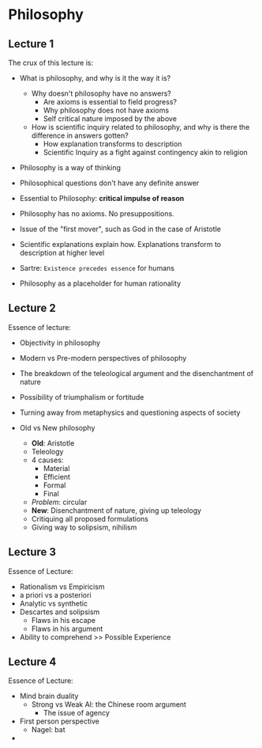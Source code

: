 # Philosophy

## Lecture 1

The crux of this lecture is: 

- What is philosophy, and why is it the way it is?

  - Why doesn't philosophy have no answers?
    - Are axioms is essential to field progress?
    - Why philosophy does not have axioms
    - Self critical nature imposed by the above
  - How is scientific inquiry related to philosophy, and why is there the difference in answers gotten?
    - How explanation transforms to description
    - Scientific Inquiry as a fight against contingency akin to religion

  

- Philosophy is a way of thinking
- Philosophical questions don't have any definite answer
- Essential to Philosophy: **critical impulse of reason**



- Philosophy has no axioms. No presuppositions.
- Issue of the "first mover", such as God in the case of Aristotle
- Scientific explanations explain how. Explanations transform to description at higher level



- Sartre: `Existence precedes essence` for humans



- Philosophy as a placeholder for human rationality



## Lecture 2

Essence of lecture:

- Objectivity in philosophy
- Modern vs Pre-modern perspectives of philosophy
- The breakdown of the teleological argument and the disenchantment of nature
- Possibility of triumphalism or fortitude 



- Turning away from metaphysics and questioning aspects of society



- Old vs New philosophy
  - **Old**: Aristotle
  - Teleology
  - 4 causes:
    - Material
    - Efficient
    - Formal
    - Final
  - *Problem*: circular
  - **New**: Disenchantment of nature, giving up teleology
  - Critiquing all proposed formulations
  - Giving way to solipsism, nihilism

## Lecture 3

Essence of Lecture:

- Rationalism vs Empiricism
- a priori vs a posteriori
- Analytic vs synthetic
- Descartes and solipsism
  - Flaws in his escape
  - Flaws in his argument
- Ability to comprehend >> Possible Experience







## Lecture 4

Essence of Lecture:

- Mind brain duality
  - Strong vs Weak AI: the Chinese room argument
    - The issue of agency
- First person perspective
  - Nagel: bat
- 



